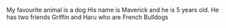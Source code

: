 My favourite animal is a dog
His name is Maverick and he is 5 years old.
He has two friends Griffin and Haru who are French Bulldogs
